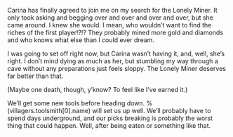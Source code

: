 Carina has finally agreed to join me on my search for the Lonely Miner. It only took asking and begging over and over and over and over, but she came around. I knew she would. I mean, who wouldn’t want to find the riches of the first player!?!? They probably mined more gold and diamonds and who knows what else than I could ever dream.

I was going to set off right now, but Carina wasn’t having it, and, well, she’s right. I don’t mind dying as much as her, but stumbling my way through a cave without any preparations just feels sloppy. The Lonely Miner deserves far better than that.


(Maybe one death, though,  y’know? To feel like I’ve earned it.)


We’ll get some new tools before heading down. %(villagers.toolsmith[0].name) will set us up well. We’ll probably have to spend days underground, and our picks breaking is probably the worst thing that could happen. Well, after being eaten or something like that.

